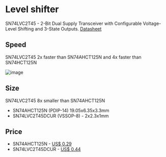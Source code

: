 # Level shifter

SN74LVC2T45 - 2-Bit Dual Supply Transceiver with Configurable Voltage-Level Shifting and 3-State Outputs. [Datasheet](datasheets/1809042112_Texas-Instruments-SN74LVC2T45DCUR_C15741.pdf)


## Speed

SN74LVC2T45 2x faster than SN74AHCT125N and 4x faster than SN74HCT125N

![image](https://user-images.githubusercontent.com/4923679/147969829-f0ca2ce1-b7e4-48f3-ad62-7608b6c28845.png)

## Size

SN74LVC2T45 8x smaller than SN74AHCT125N

 - SN74AHCT125N (PDIP-14) 19.05x6.35x3.3mm 
 - SN74LVC2T45DCUR  (VSSOP-8) - 2x2.3x1mm

## Price

 - SN74AHCT125N - [US$ 0.29](https://lcsc.com/product-detail/Buffers-Drivers_Texas-Instruments-SN74AHCT125N_C354152.html)
 - SN74LVC2T45DCUR - [US$ 0.44](https://lcsc.com/product-detail/Receivers-Transceivers_Texas-Instruments-SN74LVC2T45DCUR_C15741.html)
